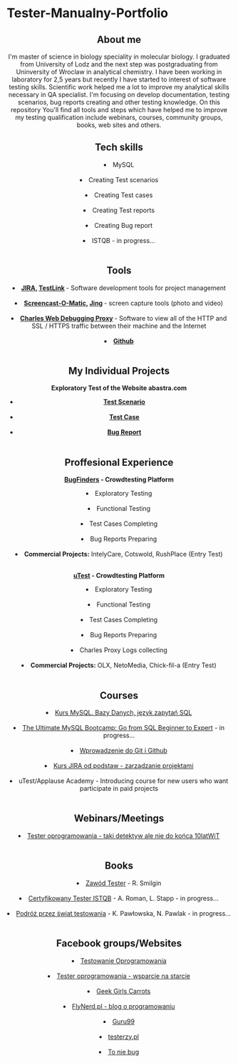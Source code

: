 # Tester-Manualny-Portfolio

<header>
<h2>About me</h2>
<header/>


I'm master of science in biology speciality in molecular biology. I graduated from University of Lodz and the next step was postgraduating from Uninversity of Wroclaw in analytical chemistry. I have been working in laboratory for 2,5 years but recently I have started to interest of software testing skills. Scientific work helped me a lot to improve my analytical skills necessary in QA specialist.
I'm focusing on develop documentation, testing scenarios, bug reports creating and other testing knowledge. On this repository You'll find all tools and steps which have helped me to improve my testing qualification include webinars, courses, community groups, books, web sites and others.


<h2>Tech skills</h2>

<li><span style>MySQL
  </span></li> <br/>

<li><span style>Creating Test scenarios
  </span></li> <br/>

<li><span style>Creating Test cases
  </span></li> <br/>

<li><span style>Creating Test reports
  </span></li> <br/>

<li><span style>Creating Bug report
  </span></li> <br/>

<li><span style>ISTQB - in progress...
  </span></li> <br/>


<h2>Tools</h2>

<li>
  <span style><b>
      <a href="https://www.atlassian.com/pl/software/jira">JIRA,</a> 
      <a href="http://testlink.org/">TestLink</a>
    </b> - Software development tools for project management
  </span></li> <br/>
  
<li>
  <span style><b>
    <a href="https://screencast-o-matic.com/">Screencast-O-Matic,</a>
    <a href="https://www.techsmith.com/jing-tool.html">Jing</a>
    </b> - screen capture tools (photo and video)
  </span></li> <br/>
  
<li>
  <span style><b>
    <a href="https://www.charlesproxy.com/">Charles Web Debugging Proxy</a>
    </b> - Software to view all of the HTTP and SSL / HTTPS traffic between their machine and the Internet  
  </span></li> <br/>
  
<li>
  <span style><b>
    <a href="https://github.com/">Github</a>
    </b>
  </span></li> <br/>
  
  
 <h2>My Individual Projects</h2>
 
  <b>Exploratory Test of the Website abastra.com
  </b> 
  <br/>
        <ul>
             <li><span style><b><a href="https://docs.google.com/spreadsheets/d/1gqdE1EaQb1KXTxgxoXOB8zVkxpBjjpiP/edit#gid=1276846784">Test Scenario</b></a>
               </li> <br/>
             <li><span style><b><a href="https://docs.google.com/spreadsheets/d/1YWj-KOR7EMsu_wu0CHcVDrqelyumL9hG/edit#gid=895458969">Test Case</b></a>
               </li> <br/>
             <li><span style><b><a href="https://docs.google.com/spreadsheets/d/1FOTvcLlw0_kdAW1215SDQaTSYXVjhULc/edit#gid=374608489">Bug Report</b></a></span>
               </li> <br/>
             </ul> 
             
<h2>Proffesional Experience</h2>

<b><a href="https://join.digivante.com/as-functional-tester">BugFinders</a> - Crowdtesting Platform
</b> <br/>
    <li><span style>Exploratory Testing
  </span></li> <br/>
    <li><span style>Functional Testing
  </span></li> <br/>
    <li><span style>Test Cases Completing
  </span></li> <br/>
    <li><span style>Bug Reports Preparing
  </span></li> <br/>
    <li><span style><b>Commercial Projects:</b> IntelyCare, Cotswold, RushPlace (Entry Test)
  </span></li> <br/>
  
<b><a href="https://www.utest.com">uTest</a> - Crowdtesting Platform
  </b> 
  <br/>
    <li><span style>Exploratory Testing
  </span></li> <br/>
    <li><span style>Functional Testing
  </span></li> <br/>
    <li><span style>Test Cases Completing
  </span></li> <br/>
    <li><span style>Bug Reports Preparing
  </span></li> <br/>
    <li><span style>Charles Proxy Logs collecting
  </span></li> <br/>
    <li><b><span style>Commercial Projects:</b> OLX, NetoMedia, Chick-fil-a (Entry Test)
  </span></li> <br/>
                                
<h2>Courses</h2>

<li>
  <span style>
    <a href="https://miroslawzelent.pl/kurs-mysql/">Kurs MySQL. Bazy Danych, język zapytań SQL</a>
  </span></li> <br/>
  
<li>
  <span style>
    <a href="https://www.udemy.com/course/the-ultimate-mysql-bootcamp-go-from-sql-beginner-to-expert/">The Ultimate MySQL Bootcamp: Go from SQL Beginner to Expert</a> - in progress...
      </span></li> <br/>
  
<li>
  <span style>
    <a href="https://www.udemy.com/course/kurs-git-i-github-od-podstaw/">Wprowadzenie do Git i Github</a>
      </span></li> <br/>
  
<li>
  <span style>
    <a href="https://strefakursow.pl/kursy/programowanie/kurs_jira_od_podstaw_-_zarzadzanie_projektami.html">Kurs JIRA od podstaw - zarządzanie projektami</a>
  </span></li> <br/>
  
<li>
  <span style>
    uTest/Applause Academy - Introducing course for new users who want participate in paid projects
  </span></li> <br/>
    
    
<h2>Webinars/Meetings</h2>

<li>
  <span style>
    <a href="https://www.facebook.com/events/383192025682843/">Tester oprogramowania - taki detektyw ale nie do końca 10latWiT</a>
  </span></li> <br/>
  
  
<h2>Books</h2>

<li>
  <span style>
    <a href="https://www.empik.com/zawod-tester-od-decyzji-do-zdobycia-doswiadczenia-smilgin-radoslaw,p1214300025,ksiazka-p?gclid=CjwKCAiAv4n9BRA9EiwA30WND5124T4eyVMj8WKobfZOVK5PPpdzLBihwOtSm8G8k0PiSBmpa4EafhoChEcQAvD_BwE&gclsrc=aw.ds">Zawód Tester</a> - R. Smilgin
  </span></li> <br/>
  
<li>
  <span style>
    <a href="https://helion.pl/ksiazki/certyfikowany-tester-istqb-poziom-podstawowy-adam-roman-lucjan-stapp,ctispp.htm#format/d">Certyfikowany Tester ISTQB</a> - A. Roman, L. Stapp - in progress...
  </span></li> <br/>
  
 <li>
  <span style>
    <a href="https://www.funwithbugs.com/store/">Podróż przez świat testowania</a> - K. Pawłowska, N. Pawlak - in progress...
  </span></li> <br/>
  
  
 <h2>Facebook groups/Websites</h2>
 
 <li>
  <span style>
    <a href="https://www.facebook.com/groups/TestowanieOprogramowania/">Testowanie Oprogramowania</a>
  </span></li> <br/>
  
 <li>
  <span style>
    <a href="https://www.facebook.com/groups/testeroprogramowania/">Tester oprogramowania - wsparcie na starcie</a>
  </span></li> <br/>
  
 <li>
  <span style>
    <a href="https://www.facebook.com/ggcarrots">Geek Girls Carrots</a>
  </span></li> <br/>
  
 <li>
  <span style>
    <a href="https://www.flynerd.pl">FlyNerd.pl - blog o programowaniu</a>
  </span></li> <br/>
  
 <li>
  <span style>
    <a href="https://www.guru99.com">Guru99</a>
  </span></li> <br/>
  
 <li>
  <span style>
    <a href="https://testerzy.pl">testerzy.pl</a>
  </span></li> <br/>
  
 <li>
  <span style>
    <a href="https://www.toniebug.pl">To nie bug</a>
  </span></li> <br/>
  
 
  
  
  



